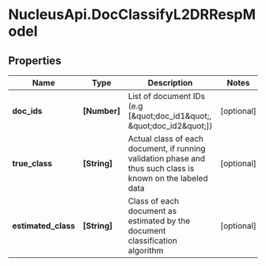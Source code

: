# NucleusApi.DocClassifyL2DRRespModel

## Properties
Name | Type | Description | Notes
------------ | ------------- | ------------- | -------------
**doc_ids** | **[Number]** | List of document IDs (e.g [\&quot;doc_id1\&quot;, \&quot;doc_id2\&quot;]) | [optional] 
**true_class** | **[String]** | Actual class of each document, if running validation phase and thus such class is known on the labeled data | [optional] 
**estimated_class** | **[String]** | Class of each document as estimated by the document classification algorithm | [optional] 


